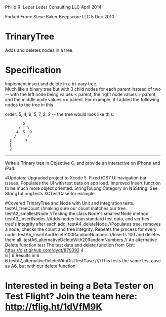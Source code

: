 Philip R. Leder Leder Consulting LLC April 2014

Forked From:
Steve Baker Beepscore LLC 5 Dec 2010

# TrinaryTree
Adds and deletes nodes in a tree.

# Specification
Implement insert and delete in a tri-nary tree.  
Much like a binary tree but with 3 child nodes for each parent instead of two -- with the left node being values < parent, the right node values > parent, and the middle node values == parent.  For example, if I added the following nodes to the tree in this

order:  5, 4, 9, 5, 7, 2, 2 --  the tree would look like this:

            5
          / | \
         4  5  9
        /     /
      2      7
      |
      2

---
Write a Trinary tree in Objective C, and provide an interactive on iPhone and iPad.

#Updates:
    Upgraded project to Xcode 5.
    Fixed iOS7 UI navigation bar issues.
    Populates the UI with test data on app load.
    Improved Insert function to be much more object oriented.
    StringToLong Category on NSString.  See StringToLongTests XCTestCase for example.

#Covered TrinaryTree and Node with Unit and Integration tests.
    testA1_treeCount     //making sure our count matches our tree.
    testA2_smallestNode  //Testing the class Node's smallestNode method
    testA3_insertNodes   //Adds nodes from standard test data, and verifies tree's integrity after each add.
    testA4_deleteNode    //Populates tree, removes a node, checks the count and tree integrity.  Repeats the process for every node.
    testA5_insertAndDelete100RandomNumbers //Inserts 100 and deletes them all.
    testA6_alternativeDeleteWith20RandomNumbers // An alternative Delete function test
        The test data and delete function from Gist: https://gist.github.com/dydt/870393
        4
         \
          6
          |
          6
    Results in 6
                \
                 6
    testA7_alternativeDeleteWithGistTestCase ////This tests the same test case as A6, but with our delete function
    

    
# Interested in being a Beta Tester on Test Flight?  Join the team here: http://tflig.ht/1dVfM9K